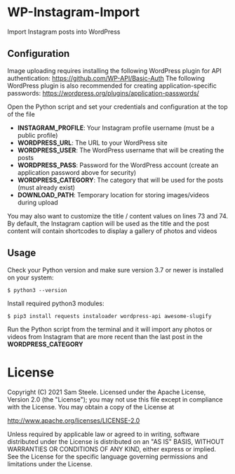 # WP-Instagram-Import
Import Instagram posts into WordPress

## Configuration
Image uploading requires installing the following WordPress plugin for API authentication: https://github.com/WP-API/Basic-Auth
The following WordPress plugin is also recommended for creating application-specific passwords: https://wordpress.org/plugins/application-passwords/

Open the Python script and set your credentials and configuration at the top of the file

 * __INSTAGRAM_PROFILE__: Your Instagram profile username (must be a public profile)
 * __WORDPRESS_URL__: The URL to your WordPress site
 * __WORDPRESS_USER__: The WordPress username that will be creating the posts
 * __WORDPRESS_PASS__: Password for the WordPress account (create an application password above for security)
 * __WORDPRESS_CATEGORY__: The category that will be used for the posts (must already exist)
 * __DOWNLOAD_PATH__: Temporary location for storing images/videos during upload

 You may also want to customize the title / content values on lines 73 and 74. By default, the Instagram caption will be used as the title and the post
 content will contain shortcodes to display a gallery of photos and videos

## Usage
Check your Python version and make sure version 3.7 or newer is installed on your system:
```
$ python3 --version
```

Install required python3 modules:
```
$ pip3 install requests instaloader wordpress-api awesome-slugify
```

Run the Python script from the terminal and it will import any photos or videos from Instagram that are more recent than the last post in the __WORDPRESS_CATEGORY__

# License

Copyright (C) 2021 Sam Steele. Licensed under the Apache License, Version 2.0 (the "License"); you may not use this file except in compliance with the License. You may obtain a
copy of the License at

http://www.apache.org/licenses/LICENSE-2.0

Unless required by applicable law or agreed to in writing, software distributed under the License is distributed on an "AS IS" BASIS, WITHOUT WARRANTIES OR CONDITIONS OF ANY KIND, 
either express or implied. See the License for the specific language governing permissions and limitations under the License.
